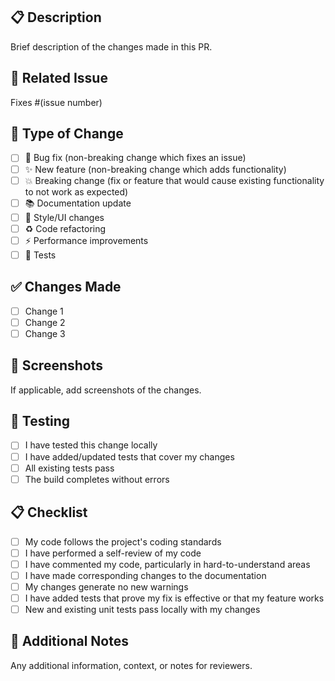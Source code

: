 ## 📋 Description
Brief description of the changes made in this PR.

## 🔗 Related Issue
Fixes #(issue number)

## 🚀 Type of Change
- [ ] 🐛 Bug fix (non-breaking change which fixes an issue)
- [ ] ✨ New feature (non-breaking change which adds functionality)
- [ ] 💥 Breaking change (fix or feature that would cause existing functionality to not work as expected)
- [ ] 📚 Documentation update
- [ ] 🎨 Style/UI changes
- [ ] ♻️ Code refactoring
- [ ] ⚡ Performance improvements
- [ ] 🧪 Tests

## ✅ Changes Made
- [ ] Change 1
- [ ] Change 2
- [ ] Change 3

## 📸 Screenshots
If applicable, add screenshots of the changes.

## 🧪 Testing
- [ ] I have tested this change locally
- [ ] I have added/updated tests that cover my changes
- [ ] All existing tests pass
- [ ] The build completes without errors

## 📋 Checklist
- [ ] My code follows the project's coding standards
- [ ] I have performed a self-review of my code
- [ ] I have commented my code, particularly in hard-to-understand areas
- [ ] I have made corresponding changes to the documentation
- [ ] My changes generate no new warnings
- [ ] I have added tests that prove my fix is effective or that my feature works
- [ ] New and existing unit tests pass locally with my changes

## 📝 Additional Notes
Any additional information, context, or notes for reviewers.

